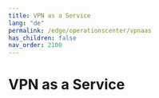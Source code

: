 ```yaml
---
title: VPN as a Service
lang: "de"
permalink: /edge/operationscenter/vpnaas
has_children: false
nav_order: 2100
---
```


# VPN as a Service

